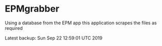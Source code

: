 # EPMgrabber
Using a database from the EPM app this application scrapes the files as required


Latest backup: Sun Sep 22 12:59:01 UTC 2019
